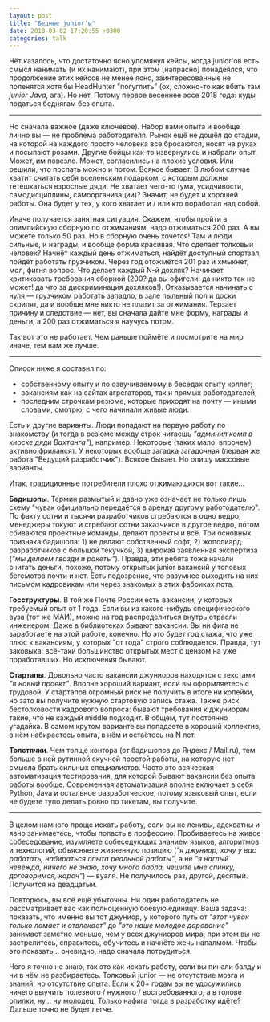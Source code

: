 ```yaml
---
layout: post
title: "Бедные junior'ы"
date: 2018-03-02 17:20:55 +0300
categories: talk
---
```

Чёт казалось, что достаточно ясно упомянул кейсы, когда junior'ов есть смысл нанимать (и их нанимают), при этом [напрасно] понадеялся, что продолжение этих кейсов не менее ясно, заинтересованные не поленятся хотя бы HeadHunter "погуглить" (ох, сложно-то как вбить там *junior Java*, ага). Но нет. Потому первое весеннее эссе 2018 года: куды податься беднягам без опыта.

---

Но сначала важное (даже ключевое). Набор вами опыта и вообще лично вы — не проблема работодателя. Рынок ещё не дошёл до стадии, на которой на каждого просто человека все бросаются, носят на руках и посыпают розами. Другие бойцы как-то извернулись и набрали опыт. Может, им повезло. Может, согласились на плохие условия. Или решили, что поспать можно и потом. Всякое бывает. В любом случае хватит считать себя вселенским подарком, с которым должны тетешкаться взрослые дяди. Не хватает чего-то (ума, усидчивости, самодисциплины, самоорганизации)? Значит, не будет и хорошей работы. Она будет у тех, у кого хватает и / или кто поработал над собой.

Иначе получается занятная ситуация. Скажем, чтобы пройти в олимпийскую сборную по отжиманиям, надо отжиматься 200 раз. А вы можете только 50 раз. Но в сборную очень хочется! Там и люди сильные, и награды, и вообще форма красивая. Что сделает толковый человек? Начнёт каждый день отжиматься, найдёт доступный спортзал, пойдёт работать грузчиком. Через год отожмётся 201 раз и хмыкнет, мол, фигня вопрос. Что делает каждый N-й дохляк? Начинает критиковать требования сборной (200? да вы офигели! да никто так не может! да что за дискриминация дохляков!). Отказывается начинать с нуля — грузчиком работать западло, в зале пыльный пол и доски скрипят, да и вообще мне никто не платит за отжимания. Терзает причину и следствие — нет, вы сначала дайте мне форму, награды и деньги, а 200 раз отжиматься я научусь потом.

Так вот это не работает. Чем раньше поймёте и посмотрите на мир иначе, тем вам же лучше.

---

Список ниже я составил по:
* собственному опыту и по озвучиваемому в беседах опыту коллег;
* вакансиям как на сайтах агрегаторов, так и прямых работодателей;
* последним строчкам резюме, которые приходят на почту — иными словами, смотрю, с чего начинали живые люди.

Есть и другие варианты. Люди попадают на первую работу по знакомству (и тогда в резюме между строк читаешь *"админил комп в киоске дяди Вахтанга"*), например. Некоторые (таких мало, впрочем) активно фрилансят. У некоторых вообще загадка загадочная (первая же работа "Ведущий разработчик"). Всякое бывает. Но опишу массовые варианты.

Итак, традиционные потребители плохо отжимающихся вот такие...

**Бадишопы**. Термин размытый и давно уже означает не только лишь схему "чувак официально передаётся в аренду другому работодателю". По факту сотни и тысячи разработчиков сгребаются в одно ведро, менеджеры токуют и сгребают сотни заказчиков в другое ведро, потом сбиваются проектные команды, делают проекты и всё. Три основных признака бадишопа: 1) не делают собственный софт, 2) жополиард разработчиков с большой текучкой, 3) широкая заявленная экспертиза (*"мы делаем гвозди и ракеты"*). Правда, эти ребята тоже начали считать деньги, похоже, потому открытых junior вакансий у топовых бегемотов почти и нет. Есть подозрение, что разумнее выходить на них письмом кадровикам или через знакомых в этих фабриках пота.

**Госструктуры**. В той же Почте России есть вакансии, у которых требуемый опыт от 1 года. Если вы из какого-нибудь специфического вуза (тот же МАИ), можно на год распределиться внутрь отрасли инженером. Даже в библиотеках бывают вакансии. Вы ни фига не заработаете на этой работе, конечно. Но это будет год стажа, что уже плюс к вакансиям, у которых "от года" строго соблюдается. Правда, тут заковыка: всё-таки большинство открытых мест с цензом на уже поработавших. Но исключения бывают.

**Стартапы**. Довольно часто вакансии джуниоров находятся с текстами *"в новый проект"*. Вполне хороший вариант, если вы оформляетесь с трудовой. У стартапов огромный риск не получить в итоге ни копейки, но зато вы получите нужную стартовую запись стажа. Также риск бестолковости кадрового вопроса: бывают требования к джуниорам такие, что не каждый middle подходит. В общем, тут постоянно угадайка. В самом крутом варианте вы попадаете в хороший коллектив, в нём набираетесь опыта, в нём и остаётесь на N лет.

**Толстячки**. Чем толще контора (от бадишопов до Яндекс / Mail.ru), тем больше в ней рутинной скучной простой работы, на которую нет смысла брать сильных специалистов. Часто это всяческая автоматизация тестирования, для которой бывают вакансии без опыта работы вообще. Современная автоматизация вполне включает в себя Python, Java и остальное разработческое, потому языковый опыт, если не будете тупо делать ровно по тикетам, вы получите.

---

В целом намного проще искать работу, если вы не ленивы, адекватны и явно занимаетесь, чтобы попасть в профессию. Пробиваетесь на живое собеседование, изумляете собеседующих знанием языков, алгоритмов и технологий, объясняете жизненную позицию (*"я джуниор, хочу у вас работать, набираться опыта реальной работы"*, а не *"я наглый невежда, ничего не знаю, хочу много бабла, чешите мне спинку, договоримся, кароч"*) — вуаля. Не получилось раз, другой, десятый. Получится на двадцатый.

Повторюсь, вы всё ещё убыточны. Ни один работодатель не рассматривает вас как полноценную боевую единицу. Ваша задача: показать, что именно вы тот джуниор, у которого путь от *"этот чувак только ломает и отвлекает"* до *"это наше молодое дарование"* занимает заметно меньше, чем у всех джуниоров мира, при этом вы не застрелитесь, справитесь, обучитесь и начнёте жечь напалмом. Чтобы это показать... очевидно, надо сначала потрудиться.

Чего я точно не знаю, так это как искать работу, если вы пинали балду и ни в чём не разбираетесь. Толковый junior — не отсутствие мозга и знаний, но отсутствие опыта. Если к 20+ годам вы не удосужились ничего выучить полезного / нужного / востребованного, а в голове опилки, ну... ну молодец. Только нафига тогда в разработку идёте? Дальше точно не будет легче.
